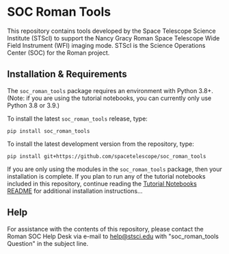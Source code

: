 # SOC Roman Tools

This repository contains tools developed by the Space Telescope Science Institute (STScI) to support the Nancy Gracy 
Roman Space Telescope Wide Field Instrument (WFI) imaging mode. STScI is the Science Operations Center (SOC) for the 
Roman project.

## Installation & Requirements

The `soc_roman_tools` package requires an environment with Python 3.8+. (Note: if you are using the tutorial notebooks, 
you can currently only use Python 3.8 or 3.9.) 

To install the latest `soc_roman_tools` release, type:

```
pip install soc_roman_tools
```

To install the latest development version from the repository, type:
```
pip install git+https://github.com/spacetelescope/soc_roman_tools
```

If you are only using the modules in the `soc_roman_tools` package, then your installation is complete. 
If you plan to run any of the tutorial notebooks included in this repository, continue reading the [Tutorial Notebooks README](https://github.com/spacetelescope/soc_roman_tools/tree/main/notebooks/) for additional 
installation instructions...

## Help

For assistance with the contents of this repository, please contact the Roman SOC Help Desk
via e-mail to [help@stsci.edu](mailto:help@stsci.edu?subject=soc_roman_tools%20Question) with "soc_roman_tools 
Question" in the subject line.